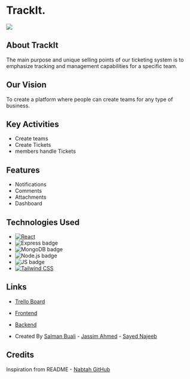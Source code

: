 # TrackIt.
![](https://cdn.discordapp.com/attachments/1220062103574937722/1220098944994906233/image.png?ex=660db4b0&is=65fb3fb0&hm=4d3ee42967e13479b93756b23b1e1c9ae85131f2430fb37659266839d4aad300&)


## About TrackIt

 The main purpose and unique selling points of our ticketing system is to emphasize tracking and management capabilities for a specific team.


## Our Vision

To create a platform where people can create teams for any type of business. 

## Key Activities

- Create teams
- Create Tickets
- members handle Tickets

## Features 

- Notifications
- Comments
- Attachments
- Dashboard

## Technologies Used



- [![React](https://img.shields.io/badge/React-61DAFB?style=for-the-badge&logo=react&logoColor=white)](https://reactjs.org/)
- ![Express badge](https://img.shields.io/badge/Express-000000?style=for-the-badge&logo=express&logoColor=white)
- ![MongoDB badge](https://img.shields.io/badge/MongoDB-47A248?style=for-the-badge&logo=mongodb&logoColor=white)
- ![Node.js badge](https://img.shields.io/badge/Node.js-339933?style=for-the-badge&logo=node.js&logoColor=white)
- ![JS badge](https://img.shields.io/badge/JavaScript-323330?style=for-the-badge&logo=javascript&logoColor=F7DF1E)
- [![Tailwind CSS](https://img.shields.io/badge/Tailwind_CSS-38B2AC?style=for-the-badge&logo=tailwind-css&logoColor=white)](https://tailwindcss.com/)



## Links


- [Trello Board](https://trello.com/b/jwj29TAF/ticketing) 
- [Frontend](https://github.com/salmanbuali/TrackIt-frontend)
- [Backend](https://www.youtube.com/watch?v=dQw4w9WgXcQ)


- Created By  [Salman Buali](https://github.com/salmanbuali) - [Jassim Ahmed](https://github.com/9jassim) - [Sayed Najeeb](https://github.com/najeeb2442)

## Credits

Inspiration from README - [Nabtah GitHub](https://github.com/AliElamir/Nabtah)